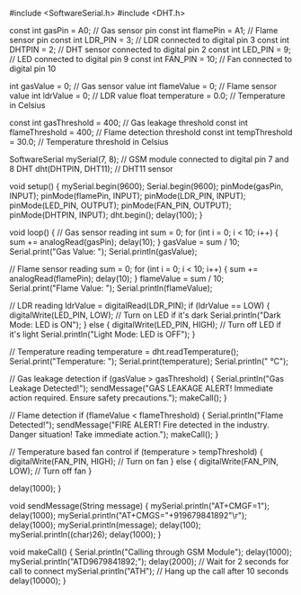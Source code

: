  #include <SoftwareSerial.h>
#include <DHT.h>

const int gasPin = A0; // Gas sensor pin
const int flamePin = A1; // Flame sensor pin
const int LDR_PIN = 3; // LDR connected to digital pin 3
const int DHTPIN = 2; // DHT sensor connected to digital pin 2
const int LED_PIN = 9; // LED connected to digital pin 9
const int FAN_PIN = 10; // Fan connected to digital pin 10

int gasValue = 0; // Gas sensor value
int flameValue = 0; // Flame sensor value
int ldrValue = 0; // LDR value
float temperature = 0.0; // Temperature in Celsius

const int gasThreshold = 400; // Gas leakage threshold
const int flameThreshold = 400; // Flame detection threshold
const int tempThreshold = 30.0; // Temperature threshold in Celsius

SoftwareSerial mySerial(7, 8); // GSM module connected to digital pin 7 and 8
DHT dht(DHTPIN, DHT11); // DHT11 sensor

void setup() {
  mySerial.begin(9600);
  Serial.begin(9600);
  pinMode(gasPin, INPUT);
  pinMode(flamePin, INPUT);
  pinMode(LDR_PIN, INPUT);
  pinMode(LED_PIN, OUTPUT);
  pinMode(FAN_PIN, OUTPUT);
  pinMode(DHTPIN, INPUT);
  dht.begin();
  delay(100);
}

void loop() {
  // Gas sensor reading
  int sum = 0;
  for (int i = 0; i < 10; i++) {
    sum += analogRead(gasPin);
    delay(10);
  }
  gasValue = sum / 10;
  Serial.print("Gas Value: ");
  Serial.println(gasValue);

  // Flame sensor reading
  sum = 0;
  for (int i = 0; i < 10; i++) {
    sum += analogRead(flamePin);
    delay(10);
  }
  flameValue = sum / 10;
  Serial.print("Flame Value: ");
  Serial.println(flameValue);

  // LDR reading
  ldrValue = digitalRead(LDR_PIN);
  if (ldrValue == LOW) {
    digitalWrite(LED_PIN, LOW); // Turn on LED if it's dark
    Serial.println("Dark Mode: LED is ON");
  } else {
    digitalWrite(LED_PIN, HIGH); // Turn off LED if it's light
    Serial.println("Light Mode: LED is OFF");
  }

  // Temperature reading
  temperature = dht.readTemperature();
  Serial.print("Temperature: ");
  Serial.print(temperature);
  Serial.println(" °C");

  // Gas leakage detection
  if (gasValue > gasThreshold) {
    Serial.println("Gas Leakage Detected!");
    sendMessage("GAS LEAKAGE ALERT! Immediate action required. Ensure safety precautions.");
    makeCall();
  }

  // Flame detection
  if (flameValue < flameThreshold) {
    Serial.println("Flame Detected!");
    sendMessage("FIRE ALERT! Fire detected in the industry. Danger situation! Take immediate action.");
    makeCall();
  }

  // Temperature based fan control
  if (temperature > tempThreshold) {
    digitalWrite(FAN_PIN, HIGH); // Turn on fan
  } else {
    digitalWrite(FAN_PIN, LOW); // Turn off fan
  }

  delay(1000);
}

void sendMessage(String message) {
  mySerial.println("AT+CMGF=1");
  delay(1000);
  mySerial.println("AT+CMGS=\"+919679841892\"\r");
  delay(1000);
  mySerial.println(message);
  delay(100);
  mySerial.println((char)26);
  delay(1000);
}

void makeCall() {
  Serial.println("Calling through GSM Module");
  delay(1000);
  mySerial.println("ATD9679841892;");
  delay(2000); // Wait for 2 seconds for call to connect
  mySerial.println("ATH"); // Hang up the call after 10 seconds
  delay(10000);
}
